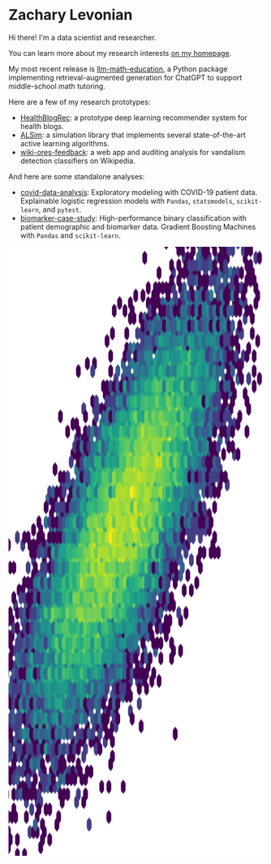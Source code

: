 # Zachary Levonian

Hi there! I'm a data scientist and researcher.

You can learn more about my research interests [on my homepage](https://levon003.github.io).

My most recent release is [llm-math-education](https://github.com/levon003/llm-math-education), a Python package implementing retrieval-augmented generation for ChatGPT to support middle-school math tutoring.  

Here are a few of my research prototypes:

 - [HealthBlogRec](https://github.com/levon003/HealthBlogRec): a prototype deep learning recommender system for health blogs.
 - [ALSim](https://github.com/levon003/ALSim): a simulation library that implements several state-of-the-art active learning algorithms.
 - [wiki-ores-feedback](https://github.com/levon003/wiki-ores-feedback): a web app and auditing analysis for vandalism detection classifiers on Wikipedia.

And here are some standalone analyses:

 - [covid-data-analysis](https://github.com/levon003/covid-data-analysis): Exploratory modeling with COVID-19 patient data. Explainable logistic regression models with `Pandas`, `statsmodels`, `scikit-learn`, and `pytest`.
 - [biomarker-case-study](https://github.com/levon003/biomarker-case-study): High-performance binary classification with patient demographic and biomarker data. Gradient Boosting Machines with `Pandas` and `scikit-learn`.


<img src="images/data_oohlala.png" alt="Data science is when you make graphs from random noise" style="width: auto; height: 30vh" />

